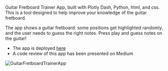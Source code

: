 Guitar Fretboard Trainer App, built with Plotly Dash, Python, html, and css.
This is a tool designed to help improve your knowledge of the guitar fretboard.

The app shows a guitar fretboard: some positions get highlighted randomly, and the user needs to guess the right notes.
Press play and guess notes on the guitar!

*   The app is deployed [here](https://GuitarFretboardTrainer.pythonanywhere.com/)
*   A code review of this app has been presented on Medium

![GuitarFretboardTrainerApp](https://github.com/gabri-al/guitar-fretboard-trainer/assets/57110246/44901de3-5cd7-473b-8c86-3db1e7dfc62e)
